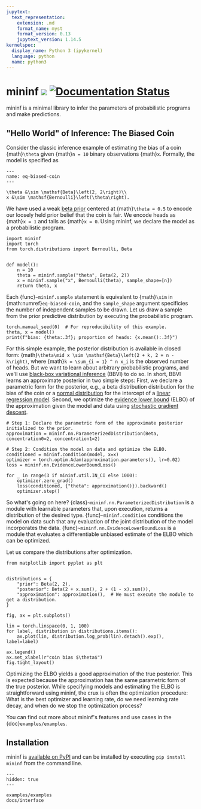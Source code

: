 ```yaml
---
jupytext:
  text_representation:
    extension: .md
    format_name: myst
    format_version: 0.13
    jupytext_version: 1.14.5
kernelspec:
  display_name: Python 3 (ipykernel)
  language: python
  name: python3
---
```


# mininf [![](https://github.com/tillahoffmann/mininf/actions/workflows/main.yaml/badge.svg)](https://github.com/tillahoffmann/mininf/actions/workflows/main.yaml) [![Documentation Status](https://readthedocs.org/projects/mininf/badge/?version=latest)](https://mininf.readthedocs.io/en/latest/?badge=latest)


mininf is a minimal library to infer the parameters of probabilistic programs and make predictions.

## "Hello World" of Inference: The Biased Coin

Consider the classic inference example of estimating the bias of a coin {math}`\theta` given {math}`n = 10` binary observations {math}`x`. Formally, the model is specified as

```{math}
---
name: eq-biased-coin
---

\theta &\sim \mathsf{Beta}\left(2, 2\right)\\
x &\sim \mathsf{Bernoulli}\left(\theta\right).
```

We have used a weak [beta prior](https://en.wikipedia.org/wiki/Beta_distribution) centered at {math}`\theta = 0.5` to encode our loosely held prior belief that the coin is fair. We encode heads as {math}`x = 1` and tails as {math}`x = 0`. Using mininf, we declare the model as a probabilistic program.

```{code-cell} python
import mininf
import torch
from torch.distributions import Bernoulli, Beta


def model():
    n = 10
    theta = mininf.sample("theta", Beta(2, 2))
    x = mininf.sample("x", Bernoulli(theta), sample_shape=[n])
    return theta, x
```

Each {func}`~mininf.sample` statement is equivalent to {math}`\sim` in {math:numref}`eq-biased-coin`, and the `sample_shape` argument specificies the number of independent samples to be drawn. Let us draw a sample from the prior predictive distribution by executing the probabilistic program.

```{code-cell} python
torch.manual_seed(0)  # For reproducibility of this example.
theta, x = model()
print(f"bias: {theta:.3f}; proportion of heads: {x.mean():.3f}")
```

For this simple example, the posterior distribution is available in closed form: {math}`\theta\mid x \sim \mathsf{Beta}\left(2 + k, 2 + n - k\right)`, where {math}`k = \sum_{i = 1} ^ n x_i` is the observed number of heads. But we want to learn about arbitrary probabilistic programs, and we'll use [black-box variational inference](https://arxiv.org/abs/1401.0118) (BBVI) to do so. In short, BBVI learns an approximate posterior in two simple steps: First, we declare a parametric form for the posterior, e.g., a beta distribution distribution for the bias of the coin or a [normal distribution](https://en.wikipedia.org/wiki/Normal_distribution) for the intercept of a [linear regression model](https://en.wikipedia.org/wiki/Linear_regression). Second, we optimize the [evidence lower bound](https://en.wikipedia.org/wiki/Evidence_lower_bound) (ELBO) of the approximation given the model and data using [stochastic gradient descent](https://en.wikipedia.org/wiki/Stochastic_gradient_descent).

```{code-cell} python
# Step 1: Declare the parametric form of the approximate posterior initialized to the prior.
approximation = mininf.nn.ParameterizedDistribution(Beta, concentration0=2, concentration1=2)

# Step 2: Condition the model on data and optimize the ELBO.
conditioned = mininf.condition(model, x=x)
optimizer = torch.optim.Adam(approximation.parameters(), lr=0.02)
loss = mininf.nn.EvidenceLowerBoundLoss()

for _ in range(3 if mininf.util.IN_CI else 1000):
    optimizer.zero_grad()
    loss(conditioned, {"theta": approximation()}).backward()
    optimizer.step()
```

So what's going on here? {class}`~mininf.nn.ParameterizedDistribution` is a module with learnable parameters that, upon execution, returns a distribution of the desired type. {func}`~mininf.condition` conditions the model on data such that any evaluation of the joint distribution of the model incorporates the data. {func}`~mininf.nn.EvidenceLowerBoundLoss` is a module that evaluates a differentiable unbiased estimate of the ELBO which can be optimized.

Let us compare the distributions after optimization.

```{code-cell} python
from matplotlib import pyplot as plt


distributions = {
    "prior": Beta(2, 2),
    "posterior": Beta(2 + x.sum(), 2 + (1 - x).sum()),
    "approximation": approximation(),  # We must execute the module to get a distribution.
}

fig, ax = plt.subplots()

lin = torch.linspace(0, 1, 100)
for label, distribution in distributions.items():
    ax.plot(lin, distribution.log_prob(lin).detach().exp(), label=label)

ax.legend()
ax.set_xlabel(r"coin bias $\theta$")
fig.tight_layout()
```

Optimizing the ELBO yields a good approximation of the true posterior. This is expected because the approximation has the same parametric form of the true posterior. While specifying models and estimating the ELBO is straightforward using mininf, the crux is often the optimization procedure: What is the best optimizer and learning rate, do we need learning rate decay, and when do we stop the optimization process?

You can find out more about mininf's features and use cases in the {doc}`examples/examples`.

## Installation

mininf is [available on PyPI](https://pypi.org/project/mininf/) and can be installed by executing `pip install mininf` from the command line.

```{toctree}
---
hidden: true
---

examples/examples
docs/interface
```
